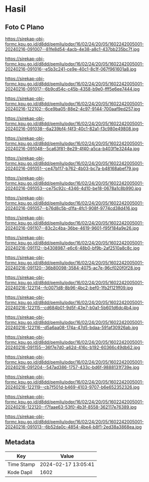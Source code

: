 # Hasil

## Foto C Plano

https://sirekap-obj-formc.kpu.go.id/d8dd/pemilu/pdpr/16/02/24/20/05/1602242005001-20240216-091007--81fe8d54-4acb-4e38-a8c1-437bb235bc7f.jpg

https://sirekap-obj-formc.kpu.go.id/d8dd/pemilu/pdpr/16/02/24/20/05/1602242005001-20240216-091016--e5b3c241-ce9e-40c1-8c1f-067f961601a8.jpg

https://sirekap-obj-formc.kpu.go.id/d8dd/pemilu/pdpr/16/02/24/20/05/1602242005001-20240216-091017--6b9cd54c-c45b-4358-b9e0-fff5e6ee7444.jpg

https://sirekap-obj-formc.kpu.go.id/d8dd/pemilu/pdpr/16/02/24/20/05/1602242005001-20240216-122102--6ce9ba05-88e2-4c97-9144-700aaf9ed257.jpg

https://sirekap-obj-formc.kpu.go.id/d8dd/pemilu/pdpr/16/02/24/20/05/1602242005001-20240216-091038--6a239bf4-f4f3-40c1-82a1-f3c980e49808.jpg

https://sirekap-obj-formc.kpu.go.id/d8dd/pemilu/pdpr/16/02/24/20/05/1602242005001-20240216-091048--5ca63f81-8e29-4f40-a5ca-b403f1e3244a.jpg

https://sirekap-obj-formc.kpu.go.id/d8dd/pemilu/pdpr/16/02/24/20/05/1602242005001-20240216-091051--ce47b117-b762-4b03-bc7a-b48168abef79.jpg

https://sirekap-obj-formc.kpu.go.id/d8dd/pemilu/pdpr/16/02/24/20/05/1602242005001-20240216-091053--ce75c92c-4346-4d10-be18-0678a1c8b990.jpg

https://sirekap-obj-formc.kpu.go.id/d8dd/pemilu/pdpr/16/02/24/20/05/1602242005001-20240216-091057--b76d8c5b-d1fa-4fc1-908f-9774cd38d416.jpg

https://sirekap-obj-formc.kpu.go.id/d8dd/pemilu/pdpr/16/02/24/20/05/1602242005001-20240216-091107--83c2c4ba-36be-4619-9601-f95f184a9e26.jpg

https://sirekap-obj-formc.kpu.go.id/d8dd/pemilu/pdpr/16/02/24/20/05/1602242005001-20240216-091112--b4308987-e6c6-48b0-bf9b-2af2510a8c8c.jpg

https://sirekap-obj-formc.kpu.go.id/d8dd/pemilu/pdpr/16/02/24/20/05/1602242005001-20240216-091120--36b80098-3584-4075-ac7e-96cf020f0f28.jpg

https://sirekap-obj-formc.kpu.go.id/d8dd/pemilu/pdpr/16/02/24/20/05/1602242005001-20240216-122114--fc0071d8-8b96-4bc2-bef0-1fb2f121ff09.jpg

https://sirekap-obj-formc.kpu.go.id/d8dd/pemilu/pdpr/16/02/24/20/05/1602242005001-20240216-122115--cd684b01-9d5f-43e7-b0a1-5b601d6dc4b4.jpg

https://sirekap-obj-formc.kpu.go.id/d8dd/pemilu/pdpr/16/02/24/20/05/1602242005001-20240216-122116--d5a6aa08-174a-47d5-bdaa-591af30926ab.jpg

https://sirekap-obj-formc.kpu.go.id/d8dd/pemilu/pdpr/16/02/24/20/05/1602242005001-20240216-091155--36f7e7d0-a62d-416c-b192-60366c49db62.jpg

https://sirekap-obj-formc.kpu.go.id/d8dd/pemilu/pdpr/16/02/24/20/05/1602242005001-20240216-091204--547ad386-1757-433c-bd6f-9888131f739e.jpg

https://sirekap-obj-formc.kpu.go.id/d8dd/pemilu/pdpr/16/02/24/20/05/1602242005001-20240216-122119--cb7f501d-b469-4103-9707-b6e652352326.jpg

https://sirekap-obj-formc.kpu.go.id/d8dd/pemilu/pdpr/16/02/24/20/05/1602242005001-20240216-122120--f7faae63-53f0-4b3f-8558-362117e76389.jpg

https://sirekap-obj-formc.kpu.go.id/d8dd/pemilu/pdpr/16/02/24/20/05/1602242005001-20240216-091013--6b52da0c-4854-4be4-b8f1-2ed38a3868ea.jpg


## Metadata

| Key        | Value               |
| ---------- | ------------------- |
| Time Stamp | 2024-02-17 13:05:41 |
| Kode Dapil | 1602                |



